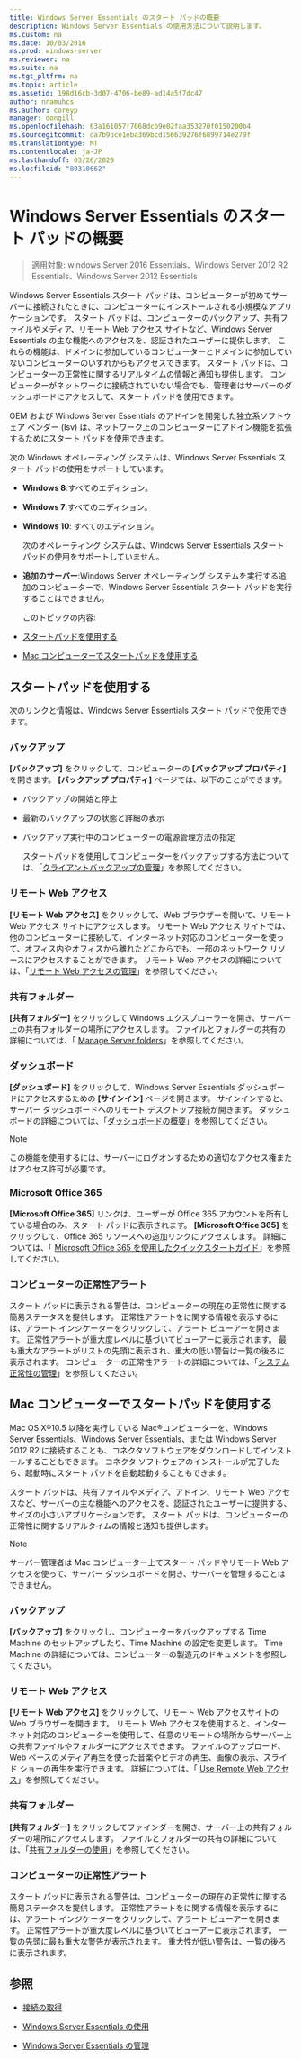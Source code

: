 ```yaml
---
title: Windows Server Essentials のスタート パッドの概要
description: Windows Server Essentials の使用方法について説明します。
ms.custom: na
ms.date: 10/03/2016
ms.prod: windows-server
ms.reviewer: na
ms.suite: na
ms.tgt_pltfrm: na
ms.topic: article
ms.assetid: 198d16cb-3d07-4706-be89-ad14a5f7dc47
author: nnamuhcs
ms.author: coreyp
manager: dongill
ms.openlocfilehash: 63a161057f7068dcb9e02faa353270f0150200b4
ms.sourcegitcommit: da7b9bce1eba369bcd156639276f6899714e279f
ms.translationtype: MT
ms.contentlocale: ja-JP
ms.lasthandoff: 03/26/2020
ms.locfileid: "80310662"
---
```

# <a name="overview-of-the-launchpad-in-windows-server-essentials"></a>Windows Server Essentials のスタート パッドの概要

>適用対象: windows Server 2016 Essentials、Windows Server 2012 R2 Essentials、Windows Server 2012 Essentials

Windows Server Essentials スタート パッドは、コンピューターが初めてサーバーに接続されたときに、コンピューターにインストールされる小規模なアプリケーションです。 スタート パッドは、コンピューターのバックアップ、共有ファイルやメディア、リモート Web アクセス サイトなど、Windows Server Essentials の主な機能へのアクセスを、認証されたユーザーに提供します。 これらの機能は、ドメインに参加しているコンピューターとドメインに参加していないコンピューターのいずれからもアクセスできます。 スタート パッドは、コンピューターの正常性に関するリアルタイムの情報と通知も提供します。 コンピューターがネットワークに接続されていない場合でも、管理者はサーバーのダッシュボードにアクセスして、スタート パッドを使用できます。  
  
 OEM および Windows Server Essentials のアドインを開発した独立系ソフトウェア ベンダー (Isv) は、ネットワーク上のコンピューターにアドイン機能を拡張するためにスタート パッドを使用できます。  
  
 次の Windows オペレーティング システムは、Windows Server Essentials スタート パッドの使用をサポートしています。  
  
- **Windows 8**:すべてのエディション。  
  
- **Windows 7**:すべてのエディション。  
- **Windows 10**: すべてのエディション。 
  
  次のオペレーティング システムは、Windows Server Essentials スタート パッドの使用をサポートしていません。  
  
- **追加のサーバー**:Windows Server オペレーティング システムを実行する追加のコンピューターで、Windows Server Essentials スタート パッドを実行することはできません。  
  
  このトピックの内容:  
  
- [スタートパッドを使用する](Overview-of-the-Launchpad-in-Windows-Server-Essentials.md#BKMK_Launchpad)  
  
- [Mac コンピューターでスタートパッドを使用する](Overview-of-the-Launchpad-in-Windows-Server-Essentials.md#BKMK_Mac)  
  
##  <a name="use-the-launchpad"></a><a name="BKMK_Launchpad"></a>スタートパッドを使用する  
 次のリンクと情報は、Windows Server Essentials スタート パッドで使用できます。  
  
### <a name="backup"></a>バックアップ  
 **[バックアップ]** をクリックして、コンピューターの **[バックアップ プロパティ]** を開きます。 **[バックアップ プロパティ]** ページでは、以下のことができます。  
  
- バックアップの開始と停止  
  
- 最新のバックアップの状態と詳細の表示  
  
- バックアップ実行中のコンピューターの電源管理方法の指定  
  
  スタートパッドを使用してコンピューターをバックアップする方法については、「[クライアントバックアップの管理](Manage-Client-Computer-Backup-in-Windows-Server-Essentials.md)」を参照してください。  
  
### <a name="remote-web-access"></a>リモート Web アクセス  
 **[リモート Web アクセス]** をクリックして、Web ブラウザーを開いて、リモート Web アクセス サイトにアクセスします。 リモート Web アクセス サイトでは、他のコンピューターに接続して、インターネット対応のコンピューターを使って、オフィス内やオフィスから離れたどこからでも、一部のネットワーク リソースにアクセスすることができます。 リモート Web アクセスの詳細については、「[リモート Web アクセスの管理](Manage-Remote-Web-Access-in-Windows-Server-Essentials.md)」を参照してください。  
  
### <a name="shared-folders"></a>共有フォルダー  
 **[共有フォルダー]** をクリックして Windows エクスプローラーを開き、サーバー上の共有フォルダーの場所にアクセスします。 ファイルとフォルダーの共有の詳細については、「 [Manage Server folders](Manage-Server-Folders-in-Windows-Server-Essentials.md)」を参照してください。  
  
### <a name="dashboard"></a>ダッシュボード  
 **[ダッシュボード]** をクリックして、Windows Server Essentials ダッシュボードにアクセスするための **[サインイン]** ページを開きます。 サインインすると、サーバー ダッシュボードへのリモート デスクトップ接続が開きます。 ダッシュボードの詳細については、「[ダッシュボードの概要](Overview-of-the-Dashboard-in-Windows-Server-Essentials.md)」を参照してください。  
  
> [!NOTE]
>  この機能を使用するには、サーバーにログオンするための適切なアクセス権またはアクセス許可が必要です。  
  
### <a name="microsoft-office-365"></a>Microsoft Office 365  
 **[Microsoft Office 365]** リンクは、ユーザーが Office 365 アカウントを所有している場合のみ、スタート パッドに表示されます。 **[Microsoft Office 365]** をクリックして、Office 365 リソースへの追加リンクにアクセスします。 詳細については、「 [Microsoft Office 365 を使用したクイックスタートガイド](../use/Quick-Start-Guide-to-Using-Microsoft-Office-365-with-Windows-Server-Essentials.md)」を参照してください。  
  
### <a name="computer-health-alerts"></a>コンピューターの正常性アラート  
 スタート パッドに表示される警告は、コンピューターの現在の正常性に関する簡易ステータスを提供します。 正常性アラートをに関する情報を表示するには、アラート インジケーターをクリックして、アラート ビューアーを開きます。 正常性アラートが重大度レベルに基づいてビューアーに表示されます。 最も重大なアラートがリストの先頭に表示され、重大の低い警告は一覧の後ろに表示されます。 コンピューターの正常性アラートの詳細については、「[システム正常性の管理](Manage-System-Health-in-Windows-Server-Essentials.md)」を参照してください。  
  
##  <a name="use-the-launchpad-with-a-mac-computer"></a><a name="BKMK_Mac"></a>Mac コンピューターでスタートパッドを使用する  
 Mac OS X®10.5 以降を実行している Mac®コンピューターを、Windows Server Essentials、Windows Server Essentials、または Windows Server 2012 R2 に接続することも、コネクタソフトウェアをダウンロードしてインストールすることもできます。 コネクタ ソフトウェアのインストールが完了したら、起動時にスタート パッドを自動起動することもできます。  
  
 スタート パッドは、共有ファイルやメディア、アドイン、リモート Web アクセスなど、サーバーの主な機能へのアクセスを、認証されたユーザーに提供する、サイズの小さいアプリケーションです。 スタート パッドは、コンピューターの正常性に関するリアルタイムの情報と通知も提供します。  
  
> [!NOTE]
>  サーバー管理者は Mac コンピューター上でスタート パッドやリモート Web アクセスを使って、サーバー ダッシュボードを開き、サーバーを管理することはできません。  
  
### <a name="backup"></a>バックアップ  
 **[バックアップ]** をクリックし、コンピューターをバックアップする Time Machine のセットアップしたり、Time Machine の設定を変更します。 Time Machine の詳細については、コンピューターの製造元のドキュメントを参照してください。  
  
### <a name="remote-web-access"></a>リモート Web アクセス  
 **[リモート Web アクセス]** をクリックして、リモート Web アクセスサイトの Web ブラウザーを開きます。 リモート Web アクセスを使用すると、インターネット対応のコンピューターを使用して、任意のリモートの場所からサーバー上の共有ファイルやフォルダーにアクセスできます。 ファイルのアップロード、Web ベースのメディア再生を使った音楽やビデオの再生、画像の表示、スライド ショーの再生を実行できます。 詳細については、「 [Use Remote Web アクセス](../use/Use-Remote-Web-Access-in-Windows-Server-Essentials.md)」を参照してください。  
  
### <a name="shared-folders"></a>共有フォルダー  
 **[共有フォルダー]** をクリックしてファインダーを開き、サーバー上の共有フォルダーの場所にアクセスします。 ファイルとフォルダーの共有の詳細については、「[共有フォルダーの使用](../use/Use-Shared-Folders-in-Windows-Server-Essentials.md)」を参照してください。  
  
### <a name="computer-health-alerts"></a>コンピューターの正常性アラート  
 スタート パッドに表示される警告は、コンピューターの現在の正常性に関する簡易ステータスを提供します。 正常性アラートをに関する情報を表示するには、アラート インジケーターをクリックして、アラート ビューアーを開きます。 正常性アラートが重大度レベルに基づいてビューアーに表示されます。 一覧の先頭に最も重大な警告が表示されます。 重大性が低い警告は、一覧の後ろに表示されます。  
  
## <a name="see-also"></a>参照  
  
-   [接続の取得](../use/Get-Connected-in-Windows-Server-Essentials.md)  
  
-   [Windows Server Essentials の使用](../use/Use-Windows-Server-Essentials.md)  
  
-   [Windows Server Essentials の管理](Manage-Windows-Server-Essentials.md)
